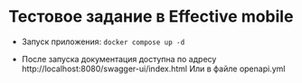 # Тестовое задание в Effective mobile

* Запуск приложения: `docker compose up -d`

* После запуска документация доступна по адресу http://localhost:8080/swagger-ui/index.html
Или в файле openapi.yml
